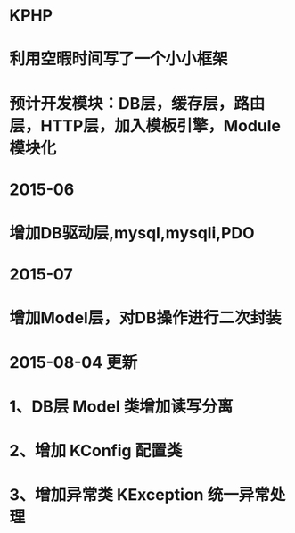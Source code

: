 # KPHP
# 利用空暇时间写了一个小小框架
# 预计开发模块：DB层，缓存层，路由层，HTTP层，加入模板引擎，Module模块化

# 2015-06
# 增加DB驱动层,mysql,mysqli,PDO

# 2015-07
# 增加Model层，对DB操作进行二次封装

# 2015-08-04 更新
# 1、DB层 Model 类增加读写分离
# 2、增加 KConfig 配置类
# 3、增加异常类 KException 统一异常处理
